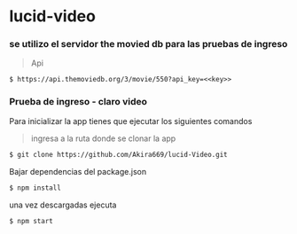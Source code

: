 # lucid-video

### se utilizo el servidor the movied db para las pruebas de ingreso
>Api
```
$ https://api.themoviedb.org/3/movie/550?api_key=<<key>>
```

### Prueba de ingreso - claro video

Para inicializar la app tienes que ejecutar los siguientes comandos 
> ingresa a la ruta donde se clonar la app
```sh
$ git clone https://github.com/Akira669/lucid-Video.git
```

Bajar dependencias del package.json

```sh
$ npm install
```

una vez descargadas ejecuta
```sh
$ npm start
```